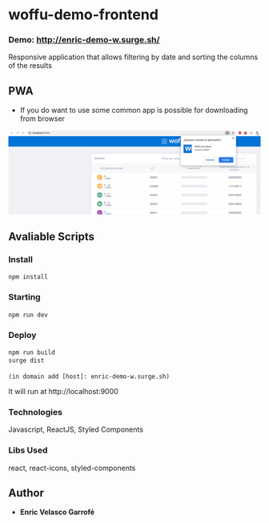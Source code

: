 # woffu-demo-frontend

### Demo: http://enric-demo-w.surge.sh/

Responsive application that allows filtering by date and sorting the columns of the results

## PWA
- If you do want to use some common app is possible for downloading from browser


![Screenshot](readme-images/captura_1.png)

## Avaliable Scripts

### Install
```
npm install

```

### Starting
```
npm run dev
```
### Deploy
```
npm run build
surge dist
       
(in domain add [host]: enric-demo-w.surge.sh)
```

It will run at http://localhost:9000

### Technologies

Javascript, ReactJS, Styled Components

### Libs Used

react, react-icons, styled-components

## Author

* **Enric Velasco Garrofé** 
